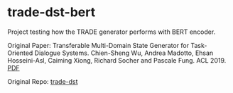 # trade-dst-bert
Project testing how the TRADE generator performs with BERT encoder.

Original Paper: Transferable Multi-Domain State Generator for Task-Oriented Dialogue Systems. Chien-Sheng Wu, Andrea Madotto, Ehsan Hosseini-Asl, Caiming Xiong, Richard Socher and Pascale Fung. ACL 2019. [PDF](https://arxiv.org/pdf/1905.08743.pdf)

Original Repo: [trade-dst](https://github.com/jasonwu0731/trade-dst)
